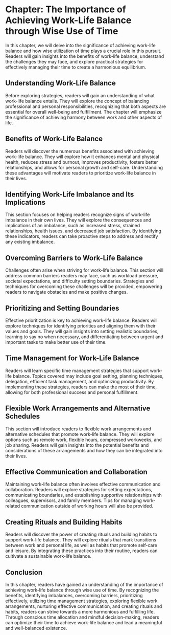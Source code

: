Chapter: The Importance of Achieving Work-Life Balance through Wise Use of Time
===============================================================================

In this chapter, we will delve into the significance of achieving work-life balance and how wise utilization of time plays a crucial role in this pursuit. Readers will gain insights into the benefits of work-life balance, understand the challenges they may face, and explore practical strategies for effectively managing their time to create a harmonious equilibrium.

Understanding Work-Life Balance
-------------------------------

Before exploring strategies, readers will gain an understanding of what work-life balance entails. They will explore the concept of balancing professional and personal responsibilities, recognizing that both aspects are essential for overall well-being and fulfillment. The chapter will emphasize the significance of achieving harmony between work and other aspects of life.

Benefits of Work-Life Balance
-----------------------------

Readers will discover the numerous benefits associated with achieving work-life balance. They will explore how it enhances mental and physical health, reduces stress and burnout, improves productivity, fosters better relationships, and allows for personal growth and self-care. Understanding these advantages will motivate readers to prioritize work-life balance in their lives.

Identifying Work-Life Imbalance and Its Implications
----------------------------------------------------

This section focuses on helping readers recognize signs of work-life imbalance in their own lives. They will explore the consequences and implications of an imbalance, such as increased stress, strained relationships, health issues, and decreased job satisfaction. By identifying these indicators, readers can take proactive steps to address and rectify any existing imbalance.

Overcoming Barriers to Work-Life Balance
----------------------------------------

Challenges often arise when striving for work-life balance. This section will address common barriers readers may face, such as workload pressure, societal expectations, and difficulty setting boundaries. Strategies and techniques for overcoming these challenges will be provided, empowering readers to navigate obstacles and make positive changes.

Prioritizing and Setting Boundaries
-----------------------------------

Effective prioritization is key to achieving work-life balance. Readers will explore techniques for identifying priorities and aligning them with their values and goals. They will gain insights into setting realistic boundaries, learning to say no when necessary, and differentiating between urgent and important tasks to make better use of their time.

Time Management for Work-Life Balance
-------------------------------------

Readers will learn specific time management strategies that support work-life balance. Topics covered may include goal setting, planning techniques, delegation, efficient task management, and optimizing productivity. By implementing these strategies, readers can make the most of their time, allowing for both professional success and personal fulfillment.

Flexible Work Arrangements and Alternative Schedules
----------------------------------------------------

This section will introduce readers to flexible work arrangements and alternative schedules that promote work-life balance. They will explore options such as remote work, flexible hours, compressed workweeks, and job sharing. Readers will gain insights into the potential benefits and considerations of these arrangements and how they can be integrated into their lives.

Effective Communication and Collaboration
-----------------------------------------

Maintaining work-life balance often involves effective communication and collaboration. Readers will explore strategies for setting expectations, communicating boundaries, and establishing supportive relationships with colleagues, supervisors, and family members. Tips for managing work-related communication outside of working hours will also be provided.

Creating Rituals and Building Habits
------------------------------------

Readers will discover the power of creating rituals and building habits to support work-life balance. They will explore rituals that mark transitions between work and personal life, as well as habits that promote self-care and leisure. By integrating these practices into their routine, readers can cultivate a sustainable work-life balance.

Conclusion
----------

In this chapter, readers have gained an understanding of the importance of achieving work-life balance through wise use of time. By recognizing the benefits, identifying imbalances, overcoming barriers, prioritizing effectively, utilizing time management strategies, exploring flexible work arrangements, nurturing effective communication, and creating rituals and habits, readers can strive towards a more harmonious and fulfilling life. Through conscious time allocation and mindful decision-making, readers can optimize their time to achieve work-life balance and lead a meaningful and well-balanced existence.
